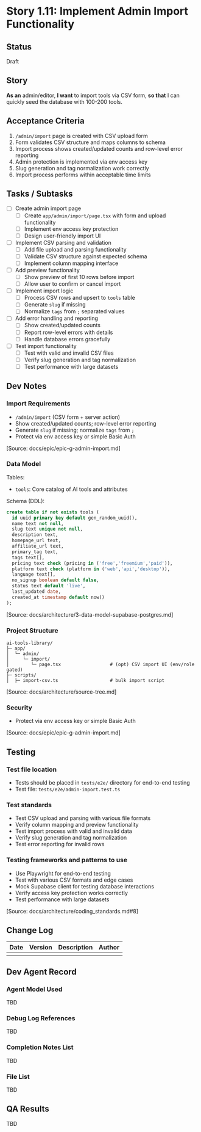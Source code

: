 # Story 1.11: Implement Admin Import Functionality

## Status
Draft

## Story
**As an** admin/editor,
**I want** to import tools via CSV form,
**so that** I can quickly seed the database with 100-200 tools.

## Acceptance Criteria
1. `/admin/import` page is created with CSV upload form
2. Form validates CSV structure and maps columns to schema
3. Import process shows created/updated counts and row-level error reporting
4. Admin protection is implemented via env access key
5. Slug generation and tag normalization work correctly
6. Import process performs within acceptable time limits

## Tasks / Subtasks
- [ ] Create admin import page
  - [ ] Create `app/admin/import/page.tsx` with form and upload functionality
  - [ ] Implement env access key protection
  - [ ] Design user-friendly import UI
- [ ] Implement CSV parsing and validation
  - [ ] Add file upload and parsing functionality
  - [ ] Validate CSV structure against expected schema
  - [ ] Implement column mapping interface
- [ ] Add preview functionality
  - [ ] Show preview of first 10 rows before import
  - [ ] Allow user to confirm or cancel import
- [ ] Implement import logic
  - [ ] Process CSV rows and upsert to `tools` table
  - [ ] Generate `slug` if missing
  - [ ] Normalize `tags` from `;` separated values
- [ ] Add error handling and reporting
  - [ ] Show created/updated counts
  - [ ] Report row-level errors with details
  - [ ] Handle database errors gracefully
- [ ] Test import functionality
  - [ ] Test with valid and invalid CSV files
  - [ ] Verify slug generation and tag normalization
  - [ ] Test performance with large datasets

## Dev Notes
### Import Requirements
- `/admin/import` (CSV form + server action)
- Show created/updated counts; row-level error reporting
- Generate `slug` if missing; normalize `tags` from `;`
- Protect via env access key or simple Basic Auth

[Source: docs/epic/epic-g-admin-import.md]

### Data Model
Tables:
- `tools`: Core catalog of AI tools and attributes

Schema (DDL):
```sql
create table if not exists tools (
  id uuid primary key default gen_random_uuid(),
  name text not null,
  slug text unique not null,
  description text,
  homepage_url text,
  affiliate_url text,
  primary_tag text,
  tags text[],
  pricing text check (pricing in ('free','freemium','paid')),
  platform text check (platform in ('web','api','desktop')),
  language text[],
  no_signup boolean default false,
  status text default 'live',
  last_updated date,
  created_at timestamp default now()
);
```

[Source: docs/architecture/3-data-model-supabase-postgres.md]

### Project Structure
```
ai-tools-library/
├─ app/
│  └─ admin/
│     └─ import/
│        └─ page.tsx                  # (opt) CSV import UI (env/role gated)
├─ scripts/
│  ├─ import-csv.ts                   # bulk import script
```

[Source: docs/architecture/source-tree.md]

### Security
- Protect via env access key or simple Basic Auth

[Source: docs/epic/epic-g-admin-import.md]

## Testing
### Test file location
- Tests should be placed in `tests/e2e/` directory for end-to-end testing
- Test file: `tests/e2e/admin-import.test.ts`

### Test standards
- Test CSV upload and parsing with various file formats
- Verify column mapping and preview functionality
- Test import process with valid and invalid data
- Verify slug generation and tag normalization
- Test error reporting for invalid rows

### Testing frameworks and patterns to use
- Use Playwright for end-to-end testing
- Test with various CSV formats and edge cases
- Mock Supabase client for testing database interactions
- Verify access key protection works correctly
- Test performance with large datasets

[Source: docs/architecture/coding_standards.md#8]

## Change Log
| Date | Version | Description | Author |
|------|---------|-------------|--------|
|      |         |             |        |

## Dev Agent Record
### Agent Model Used
TBD

### Debug Log References
TBD

### Completion Notes List
TBD

### File List
TBD

## QA Results
TBD